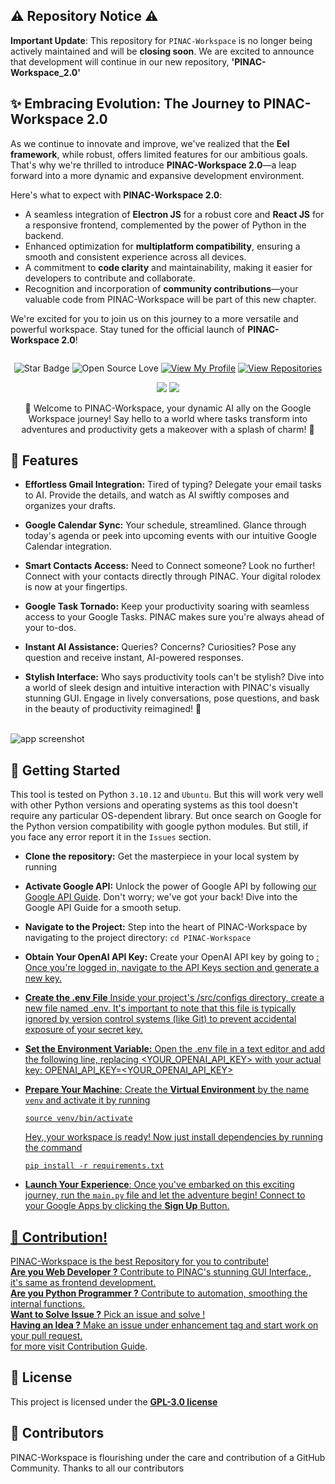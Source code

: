
## ⚠️ Repository Notice ⚠️

**Important Update**: This repository for `PINAC-Workspace` is no longer being actively maintained and will be **closing soon**. We are excited to announce that development will continue in our new repository, **'PINAC-Workspace_2.0'**

## ✨ Embracing Evolution: The Journey to PINAC-Workspace 2.0

As we continue to innovate and improve, we've realized that the **Eel framework**, while robust, offers limited features for our ambitious goals. That's why we're thrilled to introduce **PINAC-Workspace 2.0**—a leap forward into a more dynamic and expansive development environment.

Here's what to expect with **PINAC-Workspace 2.0**:
- A seamless integration of **Electron JS** for a robust core and **React JS** for a responsive frontend, complemented by the power of Python in the backend.
- Enhanced optimization for **multiplatform compatibility**, ensuring a smooth and consistent experience across all devices.
- A commitment to **code clarity** and maintainability, making it easier for developers to contribute and collaborate.
- Recognition and incorporation of **community contributions**—your valuable code from PINAC-Workspace will be part of this new chapter.

We're excited for you to join us on this journey to a more versatile and powerful workspace. Stay tuned for the official launch of **PINAC-Workspace 2.0**!




<img src="https://github.com/rajeshtechforge/PINAC-Workspace/blob/main/img/readme_header.png" alt="">
<div align="middle">
  
![Star Badge](https://img.shields.io/static/v1?label=%F0%9F%8C%9F&message=If%20Useful&style=style=flat&color=BC4E99)
![Open Source Love](https://badges.frapsoft.com/os/v1/open-source.svg?v=103)
[![View My Profile](https://img.shields.io/badge/View-My_Profile-green?logo=GitHub)](https://github.com/rajeshtechforge)
[![View Repositories](https://img.shields.io/badge/View-My_Repositories-blue?logo=GitHub)](https://github.com/rajeshtechforge?tab=repositories)

[![](https://forthebadge.com/images/badges/built-with-love.svg)](https://forthebadge.com)
[![](https://forthebadge.com/images/badges/made-with-python.svg)](https://forthebadge.com)

🚀 Welcome to PINAC-Workspace, your dynamic AI ally on the Google Workspace journey! Say hello to a world where tasks transform into adventures and productivity gets a makeover with a splash of charm! 🌟

</div>

## 🌟 Features

- **Effortless Gmail Integration:** Tired of typing? Delegate your email tasks to AI. Provide the details, and watch as AI swiftly composes and organizes your drafts.
  
- **Google Calendar Sync:** Your schedule, streamlined. Glance through today's agenda or peek into upcoming events with our intuitive Google Calendar integration.
  
- **Smart Contacts Access:** Need to Connect someone? Look no further! Connect with your contacts directly through PINAC. Your digital rolodex is now at your fingertips.
  
- **Google Task Tornado:** Keep your productivity soaring with seamless access to your Google Tasks. PINAC makes sure you're always ahead of your to-dos.
  
- **Instant AI Assistance:** Queries? Concerns? Curiosities? Pose any question and receive instant, AI-powered responses.
  
- **Stylish Interface:** Who says productivity tools can't be stylish? Dive into a world of sleek design and intuitive interaction with PINAC's visually stunning GUI. Engage in lively conversations, pose questions, and bask in the beauty of productivity reimagined! 🎨
<br>
<img src="https://github.com/rmondal-official/PINAC-Workspace/blob/main/img/intergace%20image.png" alt="app screenshot">

## 🚀 Getting Started

This tool is tested on Python `3.10.12` and `Ubuntu`. But this will work very well with other Python versions and operating systems as this tool doesn't require any particular OS-dependent library. But once search on Google for the Python version compatibility with google python modules. But still, if you face any error report it in the `Issues` section.

- **Clone the repository:** Get the masterpiece in your local system by running

- **Activate Google API:** Unlock the power of Google API by following <a href="https://github.com/rmondal-official/PINAC-Workspace/blob/main/Google%20API%20Guide.md">our Google API Guide</a>. Don't worry; we've got your back! Dive into the Google API Guide for a smooth setup.

- **Navigate to the Project:** Step into the heart of PINAC-Workspace by navigating to the project directory: `cd PINAC-Workspace`

- **Obtain Your OpenAI API Key:** Create your OpenAI API key by going to <a href="https://platform.openai.com/api-keys">: Once you're logged in, navigate to the API Keys section and generate a new key.

- **Create the .env File** Inside your project's /src/configs directory, create a new file named .env. It's important to note that this file is typically ignored by version control systems (like Git) to prevent accidental exposure of your secret key.

- **Set the Environment Variable:** Open the .env file in a text editor and add the following line, replacing <YOUR_OPENAI_API_KEY> with your actual key:
OPENAI_API_KEY=<YOUR_OPENAI_API_KEY>


- **Prepare Your Machine**: Create the **Virtual Environment** by the name `venv` and activate it by running
  ```
  source venv/bin/activate
  ```
  Hey, your workspace is ready! Now just install dependencies by running the command 
  ```
  pip install -r requirements.txt
  ```
  
- **Launch Your Experience**: Once you've embarked on this exciting journey, run the `main.py` file and let the adventure begin! Connect to your Google Apps by clicking the **Sign Up** Button.


## 🎉 Contribution!

PINAC-Workspace is the best Repository for you to contribute!  
**Are you Web Developer ?** Contribute to PINAC's stunning GUI Interface., it's same as frontend development.    
**Are you Python Programmer ?** Contribute to automation, smoothing the internal functions.  
**Want to Solve Issue ?** Pick an issue and solve !  
**Having an Idea ?** Make an issue under enhancement tag and start work on your pull request.   
for more visit <a href="https://github.com/rmondal-official/PINAK/blob/main/CONTRIBUTING.md">Contribution Guide</a>.

## 📄 License

This project is licensed under the <a href="https://github.com/rmondal-official/PINAC-Workspace/blob/1f50228e5033a7901e3b39b67d4da80d58bef0f7/LICENSE">**GPL-3.0 license**</a>

## 🤖 Contributors
PINAC-Workspace is flourishing under the care and contribution of a GitHub Community. Thanks to all our contributors
